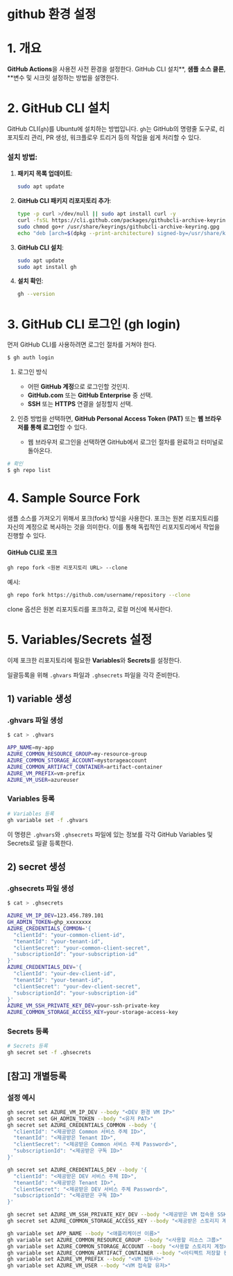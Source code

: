 

# github 환경 설정



# 1. 개요

**GitHub Actions**을 사용전 사전 환경을 설정한다.  GitHub CLI 설치**, **샘플 소스 클론**, **변수 및 시크릿 설정하는 방법을 설명한다.





# 2. **GitHub CLI 설치**

GitHub CLI(`gh`)를 Ubuntu에 설치하는 방법입니다. `gh`는 GitHub의 명령줄 도구로, 리포지토리 관리, PR 생성, 워크플로우 트리거 등의 작업을 쉽게 처리할 수 있다.



### 설치 방법:

1. **패키지 목록 업데이트**:

   ```bash
   sudo apt update
   ```

2. **GitHub CLI 패키지 리포지토리 추가**:

   ```bash
   type -p curl >/dev/null || sudo apt install curl -y
   curl -fsSL https://cli.github.com/packages/githubcli-archive-keyring.gpg | sudo dd of=/usr/share/keyrings/githubcli-archive-keyring.gpg
   sudo chmod go+r /usr/share/keyrings/githubcli-archive-keyring.gpg
   echo "deb [arch=$(dpkg --print-architecture) signed-by=/usr/share/keyrings/githubcli-archive-keyring.gpg] https://cli.github.com/packages stable main" | sudo tee /etc/apt/sources.list.d/github-cli.list > /dev/null
   ```

3. **GitHub CLI 설치**:

   ```bash
   sudo apt update
   sudo apt install gh
   ```

4. **설치 확인**:

   ```bash
   gh --version
   ```







# 3. **GitHub CLI 로그인 (gh login)**

먼저 GitHub CLI를 사용하려면 로그인 절차를 거쳐야 한다.

```bash
$ gh auth login

```

1. 로그인 방식
   - 어떤 **GitHub 계정**으로 로그인할 것인지.
   - **GitHub.com** 또는 **GitHub Enterprise** 중 선택.
   - **SSH** 또는 **HTTPS** 연결을 설정할지 선택.

2. 인증 방법을 선택하면, **GitHub Personal Access Token (PAT)** 또는 **웹 브라우저를 통해 로그인**할 수 있다.
   - 웹 브라우저 로그인을 선택하면 GitHub에서 로그인 절차를 완료하고 터미널로 돌아온다.

```sh
# 확인
$ gh repo list

```



# 4. **Sample Source Fork**

샘플 소스를 가져오기 위해서 포크(fork) 방식을 사용한다. 포크는 원본 리포지토리를 자신의 계정으로 복사하는 것을 의미한다. 이를 통해 독립적인 리포지토리에서 작업을 진행할 수 있다.

#### GitHub CLI로 포크

```bash
gh repo fork <원본 리포지토리 URL> --clone
```

예시:

```bash
gh repo fork https://github.com/username/repository --clone
```

clone 옵션은 원본 리포지토리를 포크하고, 로컬 머신에 복사한다.





# 5. **Variables/Secrets 설정**

이제 포크한 리포지토리에 필요한 **Variables**와 **Secrets**를 설정한다. 

일괄등록을 위해 `.ghvars` 파일과 `.ghsecrets` 파일을 각각 준비한다.



## 1) variable 생성

### **.ghvars 파일 생성**

```sh
$ cat > .ghvars
```

```bash
APP_NAME=my-app
AZURE_COMMON_RESOURCE_GROUP=my-resource-group
AZURE_COMMON_STORAGE_ACCOUNT=mystorageaccount
AZURE_COMMON_ARTIFACT_CONTAINER=artifact-container
AZURE_VM_PREFIX=vm-prefix
AZURE_VM_USER=azureuser
```



### **Variables 등록**

```bash
# Variables 등록
gh variable set -f .ghvars

```

이 명령은 `.ghvars`와 `.ghsecrets` 파일에 있는 정보를 각각 GitHub Variables 및 Secrets로 일괄 등록한다.



## 2) secret 생성

### **.ghsecrets 파일 생성**

```sh
$ cat > .ghsecrets
```

```bash
AZURE_VM_IP_DEV=123.456.789.101
GH_ADMIN_TOKEN=ghp_xxxxxxxx
AZURE_CREDENTIALS_COMMON='{
  "clientId": "your-common-client-id",
  "tenantId": "your-tenant-id",
  "clientSecret": "your-common-client-secret",
  "subscriptionId": "your-subscription-id"
}'
AZURE_CREDENTIALS_DEV='{
  "clientId": "your-dev-client-id",
  "tenantId": "your-tenant-id",
  "clientSecret": "your-dev-client-secret",
  "subscriptionId": "your-subscription-id"
}'
AZURE_VM_SSH_PRIVATE_KEY_DEV=your-ssh-private-key
AZURE_COMMON_STORAGE_ACCESS_KEY=your-storage-access-key
```



### **Secrets 등록**

```bash
# Secrets 등록
gh secret set -f .ghsecrets
```





## [참고] 개별등록

### 설정 예시

```bash
gh secret set AZURE_VM_IP_DEV --body "<DEV 환경 VM IP>"
gh secret set GH_ADMIN_TOKEN --body "<유저 PAT>"
gh secret set AZURE_CREDENTIALS_COMMON --body '{
  "clientId": "<제공받은 Common 서비스 주체 ID>",
  "tenantId": "<제공받은 Tenant ID>",
  "clientSecret": "<제공받은 Common 서비스 주체 Password>",
  "subscriptionId": "<제공받은 구독 ID>"
}'

gh secret set AZURE_CREDENTIALS_DEV --body '{
  "clientId": "<제공받은 DEV 서비스 주체 ID>",
  "tenantId": "<제공받은 Tenant ID>",
  "clientSecret": "<제공받은 DEV 서비스 주체 Password>",
  "subscriptionId": "<제공받은 구독 ID>"
}'

gh secret set AZURE_VM_SSH_PRIVATE_KEY_DEV --body "<제공받은 VM 접속용 SSH Key>"
gh secret set AZURE_COMMON_STORAGE_ACCESS_KEY --body "<제공받은 스토리지 계정 액세스 key>"
```



```bash
gh variable set APP_NAME --body "<애플리케이션 이름>"
gh variable set AZURE_COMMON_RESOURCE_GROUP --body "<사용할 리소스 그룹>"
gh variable set AZURE_COMMON_STORAGE_ACCOUNT --body "<사용할 스토리지 계정>"
gh variable set AZURE_COMMON_ARTIFACT_CONTAINER --body "<아티펙트 저장할 컨테이너 이름>"
gh variable set AZURE_VM_PREFIX --body "<VM 접두사>"
gh variable set AZURE_VM_USER --body "<VM 접속할 유저>"
```











